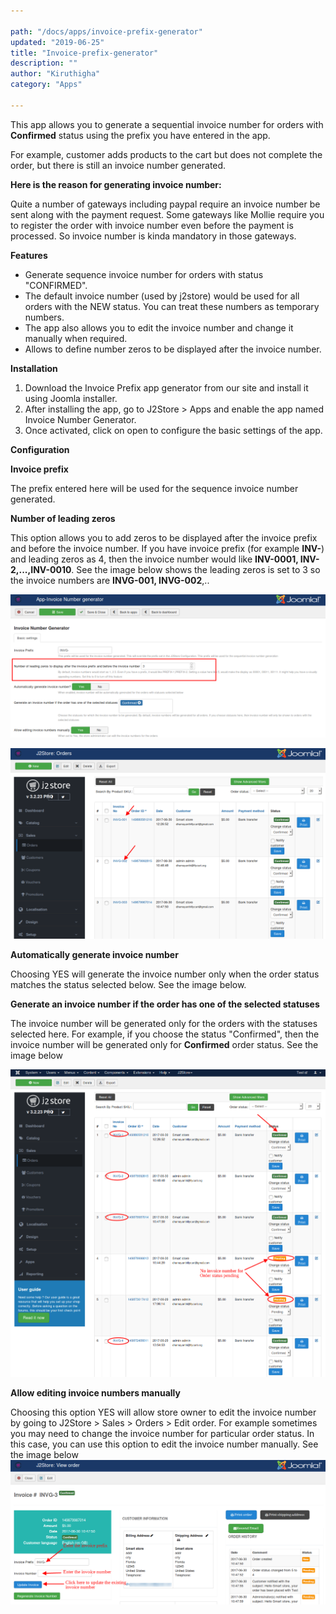 ```yaml
---

path: "/docs/apps/invoice-prefix-generator"
updated: "2019-06-25"
title: "Invoice-prefix-generator"
description: ""
author: "Kiruthigha"
category: "Apps"

---
```



This app allows you to generate a sequential invoice number for orders with **Confirmed** status using the prefix you have entered in the app.

For example, customer adds products to the cart but does not complete the order, but there is still an invoice number generated.

**Here is the reason for generating invoice number:**

Quite a number of gateways including paypal require an invoice number be sent along with the payment request. Some gateways like Mollie require you to register the order with invoice number even before the payment is processed. So invoice number is kinda mandatory in those gateways.

**Features**

* Generate sequence invoice number for orders with status "CONFIRMED".
* The default invoice number (used by j2store) would be used for all orders with the NEW status. You can treat these numbers as temporary numbers.
* The app also allows you to edit the invoice number and change it manually when required.
* Allows to define number zeros to be displayed after the invoice number.

**Installation**

1. Download the Invoice Prefix app generator from our site and install it using Joomla installer.
2. After installing the app, go to J2Store > Apps and enable the app named Invoice Number Generator.
3. Once activated, click on open to configure the basic settings of the app.

**Configuration**

**Invoice prefix**

The prefix entered here will be used for the sequence invoice number generated.

**Number of leading zeros**

This option allows you to add zeros to be displayed after the invoice prefix and before the invoice number. If you have invoice prefix (for example **INV-**) and leading zeros as 4, then the invoice number would like **INV-0001, INV-2,...,INV-0010**. See the image below shows the leading zeros is set to 3 so the invoice numbers are **INVG-001, INVG-002**,..

![ipg01](https://raw.githubusercontent.com/j2store/doc-images/master//apps/Invoice-prefix-generator/ipg01.png)

![ipg02](https://raw.githubusercontent.com/j2store/doc-images/master//apps/Invoice-prefix-generator/ipg02.png)

**Automatically generate invoice number**

Choosing YES will generate the invoice number only when the order status matches the status selected below. See the image below.



**Generate an invoice number if the order has one of the selected statuses**

The invoice number will be generated only for the orders with the statuses selected here. For example, if you choose the status "Confirmed", then the invoice number will be generated only for **Confirmed** order status. See the image below

![ipg03](https://raw.githubusercontent.com/j2store/doc-images/master//apps/Invoice-prefix-generator/ipg03.png)

**Allow editing invoice numbers manually**

Choosing this option YES will allow store owner to edit the invoice number by going to J2Store > Sales > Orders > Edit order. For example sometimes you may need to change the invoice number for particular order status. In this case, you can use this option to edit the invoice number manually. See the image below
![ipg04](https://raw.githubusercontent.com/j2store/doc-images/master//apps/Invoice-prefix-generator/ipg04.png)
